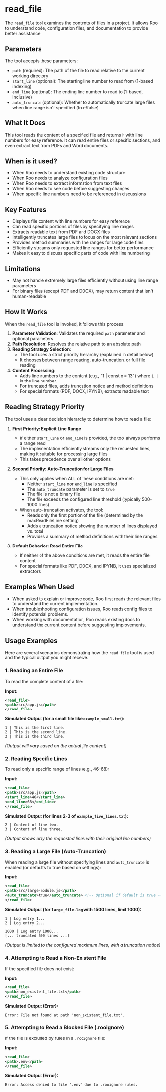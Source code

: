 
# read_file

The `read_file` tool examines the contents of files in a project. It allows Roo to understand code, configuration files, and documentation to provide better assistance.

## Parameters

The tool accepts these parameters:

- `path` (required): The path of the file to read relative to the current working directory
- `start_line` (optional): The starting line number to read from (1-based indexing)
- `end_line` (optional): The ending line number to read to (1-based, inclusive)
- `auto_truncate` (optional): Whether to automatically truncate large files when line range isn't specified (true/false)

## What It Does

This tool reads the content of a specified file and returns it with line numbers for easy reference. It can read entire files or specific sections, and even extract text from PDFs and Word documents.

## When is it used?

- When Roo needs to understand existing code structure
- When Roo needs to analyze configuration files
- When Roo needs to extract information from text files
- When Roo needs to see code before suggesting changes
- When specific line numbers need to be referenced in discussions

## Key Features

- Displays file content with line numbers for easy reference
- Can read specific portions of files by specifying line ranges
- Extracts readable text from PDF and DOCX files
- Intelligently truncates large files to focus on the most relevant sections
- Provides method summaries with line ranges for large code files
- Efficiently streams only requested line ranges for better performance
- Makes it easy to discuss specific parts of code with line numbering

## Limitations

- May not handle extremely large files efficiently without using line range parameters
- For binary files (except PDF and DOCX), may return content that isn't human-readable

## How It Works

When the `read_file` tool is invoked, it follows this process:

1. **Parameter Validation**: Validates the required `path` parameter and optional parameters
2. **Path Resolution**: Resolves the relative path to an absolute path
3. **Reading Strategy Selection**:
   - The tool uses a strict priority hierarchy (explained in detail below)
   - It chooses between range reading, auto-truncation, or full file reading
4. **Content Processing**:
   - Adds line numbers to the content (e.g., "1 | const x = 13") where `1 |` is the line number.
   - For truncated files, adds truncation notice and method definitions
   - For special formats (PDF, DOCX, IPYNB), extracts readable text

## Reading Strategy Priority

The tool uses a clear decision hierarchy to determine how to read a file:

1. **First Priority: Explicit Line Range**
   - If either `start_line` or `end_line` is provided, the tool always performs a range read
   - The implementation efficiently streams only the requested lines, making it suitable for processing large files
   - This takes precedence over all other options

2. **Second Priority: Auto-Truncation for Large Files**
   - This only applies when ALL of these conditions are met:
     - Neither `start_line` nor `end_line` is specified
     - The `auto_truncate` parameter is set to `true`
     - The file is not a binary file
     - The file exceeds the configured line threshold (typically 500-1000 lines)
   - When auto-truncation activates, the tool:
     - Reads only the first portion of the file (determined by the maxReadFileLine setting)
     - Adds a truncation notice showing the number of lines displayed vs. total
     - Provides a summary of method definitions with their line ranges

3. **Default Behavior: Read Entire File**
   - If neither of the above conditions are met, it reads the entire file content
   - For special formats like PDF, DOCX, and IPYNB, it uses specialized extractors

## Examples When Used

- When asked to explain or improve code, Roo first reads the relevant files to understand the current implementation.
- When troubleshooting configuration issues, Roo reads config files to identify potential problems.
- When working with documentation, Roo reads existing docs to understand the current content before suggesting improvements.

## Usage Examples

Here are several scenarios demonstrating how the `read_file` tool is used and the typical output you might receive.

### 1. Reading an Entire File

To read the complete content of a file:

**Input:**
```xml
<read_file>
<path>src/app.js</path>
</read_file>
```

**Simulated Output (for a small file like `example_small.txt`):**
```
1 | This is the first line.
2 | This is the second line.
3 | This is the third line.
```
*(Output will vary based on the actual file content)*

### 2. Reading Specific Lines

To read only a specific range of lines (e.g., 46-68):

**Input:**
```xml
<read_file>
<path>src/app.js</path>
<start_line>46</start_line>
<end_line>68</end_line>
</read_file>
```

**Simulated Output (for lines 2-3 of `example_five_lines.txt`):**
```
2 | Content of line two.
3 | Content of line three.
```
*(Output shows only the requested lines with their original line numbers)*

### 3. Reading a Large File (Auto-Truncation)

When reading a large file without specifying lines and `auto_truncate` is enabled (or defaults to true based on settings):

**Input:**
```xml
<read_file>
<path>src/large-module.js</path>
<auto_truncate>true</auto_truncate> <!-- Optional if default is true -->
</read_file>
```

**Simulated Output (for `large_file.log` with 1500 lines, limit 1000):**
```
1 | Log entry 1...
2 | Log entry 2...
...
1000 | Log entry 1000...
[... truncated 500 lines ...]
```
*(Output is limited to the configured maximum lines, with a truncation notice)*

### 4. Attempting to Read a Non-Existent File

If the specified file does not exist:

**Input:**
```xml
<read_file>
<path>non_existent_file.txt</path>
</read_file>
```

**Simulated Output (Error):**
```
Error: File not found at path 'non_existent_file.txt'.
```

### 5. Attempting to Read a Blocked File (.rooignore)

If the file is excluded by rules in a `.rooignore` file:

**Input:**
```xml
<read_file>
<path>.env</path>
</read_file>
```

**Simulated Output (Error):**
```
Error: Access denied to file '.env' due to .rooignore rules.
```
